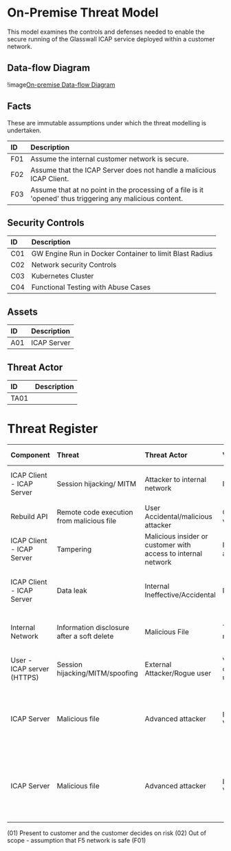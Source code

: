 # On-Premise Threat Model

This model examines the controls and defenses needed to enable the secure running of the Glasswall ICAP service deployed within a customer network.

## Data-flow Diagram

!image[On-premise Data-flow Diagram](img/on-premise-deployment.png)


## Facts

These are immutable assumptions under which the threat modelling is undertaken.

ID  | Description 
:---|:------------
F01 | Assume the internal customer network is secure.
F02 | Assume that the ICAP Server does not handle a malicious ICAP Client.
F03 | Assume that at no point in the processing of a file is it 'opened' thus triggering any malicious content.


##  Security Controls

ID  | Description 
:---|:------------
C01 | GW Engine Run in Docker Container to limit Blast Radius
C02 | Network security Controls
C03 | Kubernetes Cluster
C04 | Functional Testing with Abuse Cases

## Assets

ID  | Description 
:---|:------------
A01 | ICAP Server

## Threat Actor

ID   | Description 
:----|:------------
TA01 |

# Threat Register
Component | Threat | Threat Actor | Vulnerability | Risk | Risk Possibility | Risk Impact | Risk Level | Security Control 
:---------|:-------|:-------------|:--------------|:-----|:-----------------|:------------|:-----------|:----------------
ICAP Client - ICAP Server | Session hijacking/ MITM | Attacker to internal network | No encryption | External Attacker executing a MITM | Very Unlikely | Significant | Medium | Accept 
Rebuild API | Remote code execution from malicious file | User Accidental/malicious attacker | 0-day vulnerability | File enabling remote code execution | Unlikely | Severe | Medium Hi | SC01
ICAP Client - ICAP Server | Tampering |Malicious insider or customer with access to internal network | No signing ability/validation | Input/Output Tampered | Possible | Minor | Low Med | Accept
ICAP Client - ICAP Server | Data leak |Internal Ineffective/Accidental | No encryption | Reputational damage, unplanned costs due to data leak | Very Unlikely | Significant | Medium | Present To Customer (01)
Internal Network |  Information disclosure after a soft delete |  Malicious File | Transferring malicious files | Information disclosure after a soft delete | Very Unlikely | Severe | Low Medium | Accept
User - ICAP server (HTTPS) | Session hijacking/MITM/spoofing |External Attacker/Rogue user | Vulnerable if old versions used | Unplanned costs, Reputational damage | Unlikely | Minor | Low Med | Out of Scope (02)
ICAP Server | Malicious file |Advanced attacker | Buffer Overflow Vulnerability | Unplanned costs due to GW Engine repair after buffer overflow attack | Unlikely | Severe | Medium Hi | SC02, SC03, SC04
ICAP Server | Malicious file |Advanced attacker | DoD Vulnerability | Unplanned costs due to GW Engine Repair, Reputational Damage, Customer Loss | Unlikely | Severe | Medium Hi | SC02, SC03, SC04

(01) Present to customer and the customer decides on risk
(02) Out of scope - assumption that F5 network is safe (F01)
